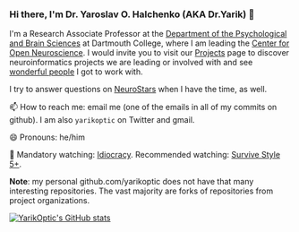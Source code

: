 ### Hi there, I'm Dr. Yaroslav O. Halchenko (AKA Dr.Yarik) 👋

<!--
KUDOS to @tsalo from whom I stole the idea and the initial version.
**yarikoptic/yarikoptic** is a ✨ _special_ ✨ repository because its `README.md` (this file) appears on your GitHub profile.
-->

I'm a Research Associate Professor at the [Department of the Psychological and Brain Sciences](https://pbs.dartmouth.edu/) at Dartmouth College, where I am leading the [Center for Open Neuroscience](http://centerforopenneuroscience.org).
I would invite you to visit our [Projects](http://centerforopenneuroscience.org/projects) page to discover neuroinformatics projects we are leading or involved with and see [wonderful people](https://centerforopenneuroscience.org/whoweare) I got to work with.

I try to answer questions on [NeuroStars](https://neurostars.org) when I have the time, as well.

📫 How to reach me: email me (one of the emails in all of my commits on github). I am also `yarikoptic` on Twitter and gmail.

😄 Pronouns: he/him

🎥 Mandatory watching: [Idiocracy](https://www.imdb.com/title/tt0387808/). Recommended watching: [Survive Style 5+](https://www.youtube.com/watch?v=Ycd2QAeEtDM).

**Note**: my personal github.com/yarikoptic does not have that many interesting repositories. The vast majority are forks of repositories from project organizations.

[![YarikOptic's GitHub stats](https://github-readme-stats.vercel.app/api?username=yarikoptic)](https://github.com/anuraghazra/github-readme-stats)

